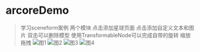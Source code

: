 # arcoreDemo
>学习sceneform案例
>两个模块
点击添加星球页面
点击添加自定义文本和图片
双击可以删除模型
使用TransformableNode可以完成自带的旋转 缩放 拖拽
![图1](https://github.com/ToadPrincess/arcoreDemo/blob/master/000.png)
![图2](https://github.com/ToadPrincess/arcoreDemo/blob/master/001.png)
![图3](https://github.com/ToadPrincess/arcoreDemo/blob/master/002.png)
![图4](https://github.com/ToadPrincess/arcoreDemo/blob/master/003.png)
